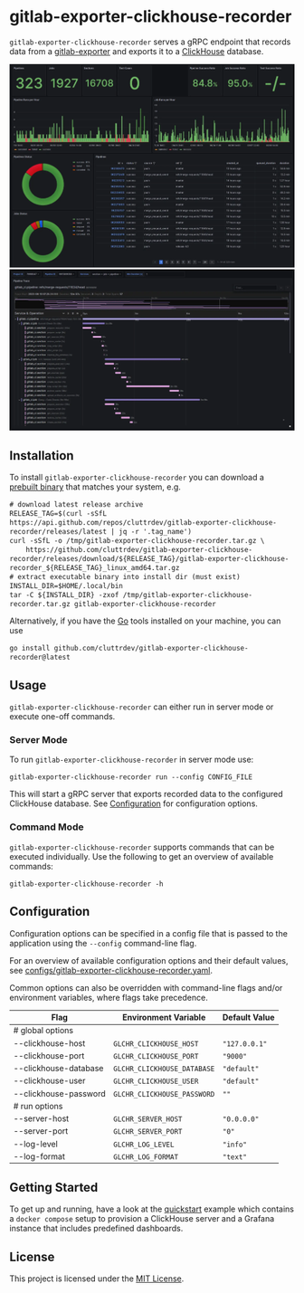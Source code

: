 # gitlab-exporter-clickhouse-recorder

`gitlab-exporter-clickhouse-recorder` serves a gRPC endpoint that records data from 
a [gitlab-exporter][github-gitlab-exporter] and exports it to a
[ClickHouse][clickhouse] database.

<p>
    <img src="./assets/project-overview.webp" />
    <img src="./assets/pipeline-trace.webp" />
</p>

## Installation

To install `gitlab-exporter-clickhouse-recorder` you can download a 
[prebuilt binary][prebuilt-binaries] that matches your system, e.g.

```shell
# download latest release archive
RELEASE_TAG=$(curl -sSfL https://api.github.com/repos/cluttrdev/gitlab-exporter-clickhouse-recorder/releases/latest | jq -r '.tag_name')
curl -sSfL -o /tmp/gitlab-exporter-clickhouse-recorder.tar.gz \
    https://github.com/cluttrdev/gitlab-exporter-clickhouse-recorder/releases/download/${RELEASE_TAG}/gitlab-exporter-clickhouse-recorder_${RELEASE_TAG}_linux_amd64.tar.gz
# extract executable binary into install dir (must exist)
INSTALL_DIR=$HOME/.local/bin
tar -C ${INSTALL_DIR} -zxof /tmp/gitlab-exporter-clickhouse-recorder.tar.gz gitlab-exporter-clickhouse-recorder
```

Alternatively, if you have the [Go][go-install] tools installed on your
machine, you can use

```shell
go install github.com/cluttrdev/gitlab-exporter-clickhouse-recorder@latest
```

## Usage

`gitlab-exporter-clickhouse-recorder` can either run in server mode or execute one-off
commands.

### Server Mode

To run `gitlab-exporter-clickhouse-recorder` in server mode use:

```shell
gitlab-exporter-clickhouse-recorder run --config CONFIG_FILE
```

This will start a gRPC server that exports recorded data to the configured 
ClickHouse database. See [Configuration](#configuration) for configuration options.

### Command Mode

`gitlab-exporter-clickhouse-recorder` supports commands that can be executed
individually. Use the following to get an overview of available commands:

```shell
gitlab-exporter-clickhouse-recorder -h
```

## Configuration

Configuration options can be specified in a config file that is passed to the
application using the `--config` command-line flag.

For an overview of available configuration options and their default values,
see [configs/gitlab-exporter-clickhouse-recorder.yaml](./configs/gitlab-exporter-clickhouse-recorder.yaml).

Common options can also be overridden with command-line flags and/or environment
variables, where flags take precedence.

| Flag                  | Environment Variable        | Default Value |
| ---                   | ---                         | ---           |
| # global options      |                             |               |
| --clickhouse-host     | `GLCHR_CLICKHOUSE_HOST`     | `"127.0.0.1"` |
| --clickhouse-port     | `GLCHR_CLICKHOUSE_PORT`     | `"9000"`      |
| --clickhouse-database | `GLCHR_CLICKHOUSE_DATABASE` | `"default"`   |
| --clickhouse-user     | `GLCHR_CLICKHOUSE_USER`     | `"default"`   |
| --clickhouse-password | `GLCHR_CLICKHOUSE_PASSWORD` | `""`          |
| # run options         |                             |               |
| --server-host         | `GLCHR_SERVER_HOST`         | `"0.0.0.0"`   |
| --server-port         | `GLCHR_SERVER_PORT`         | `"0"`         |
| --log-level           | `GLCHR_LOG_LEVEL`           | `"info"`      |
| --log-format          | `GLCHR_LOG_FORMAT`          | `"text"`      |

## Getting Started

To get up and running, have a look at the [quickstart](./examples/quickstart/README.md)
example which contains a `docker compose` setup to provision a ClickHouse server
and a Grafana instance that includes predefined dashboards.

## License

This project is licensed under the [MIT License](./LICENSE).

<!-- Links -->
[github-gitlab-exporter]: https://github.com/cluttrdev/gitlab-exporter
[clickhouse]: https://clickhouse.com/
[go-install]: https://go.dev/doc/install
[prebuilt-binaries]: https://github.com/cluttrdev/gitlab-exporter-clickhouse-recorder/releases/latest
